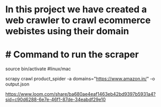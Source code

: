 # In this project we have created a web crawler to crawl ecommerce webistes using their domain

# # Command to run the scraper
<!-- domains can have comma separated domain urls  -->

<!-- first activate venv -->
source bin/activate #linux/mac

<!-- change directory to ecommerce_crawler inside ecommerce_crawler  -->
<!-- then run below command -->
scrapy crawl product_spider -a domains="https://www.amazon.in/" -o output.json

<!-- LOOM VIDEO for project reference -->
https://www.loom.com/share/ba680ae4eaf1463eb42bd9397b5931a4?sid=c90d6288-6e7e-46f1-87de-34eabdf29e10

